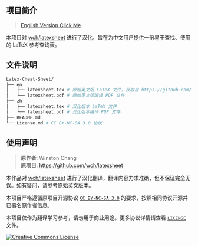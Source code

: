 ## 项目简介

> [English Version Click Me](README_en.md)

本项目对 [wch/latexsheet](https://github.com/wch/latexsheet) 进行了汉化，旨在为中文用户提供一份易于查找、使用的 LaTeX 参考查询表。

## 文件说明

```bash
Latex-Cheat-Sheet/
├── en
│   ├── latexsheet.tex # 原始英文版 LaTeX 文件，获取自 https://github.com/wch/latexsheet/blob/gh-pages/latexsheet.tex 
│   └── latexsheet.pdf # 原始英文版编译 PDF 文件
├── zh
│   ├── latexsheet.tex # 汉化版本 LaTeX 文件
│   └── latexsheet.pdf # 汉化版本编译 PDF 文件
├── README.md
└── License.md # CC BY-NC-SA 3.0 协议
```

## 使用声明

> **原作者**: Winston Chang   
> **原项目**: https://github.com/wch/latexsheet

本作品对 [wch/latexsheet](https://github.com/wch/latexsheet) 进行了汉化翻译，翻译内容力求准确，但不保证完全无误。如有疑问，请参考原始英文版本。

本项目严格遵循原项目开源协议 [`CC BY-NC-SA 3.0`](http://creativecommons.org/licenses/by-nc-sa/3.0) 的要求，按照相同协议开源并已署名原作者信息。

本项目仅作为翻译学习参考，请勿用于商业用途。更多协议详情请查看 [`LICENSE`](https://github.com/wch/latexsheet/blob/master/LICENSE) 文件。

<a rel="license" href="http://creativecommons.org/licenses/by-nc-sa/3.0/"><img alt="Creative Commons License" style="border-width:0" src="http://i.creativecommons.org/l/by-nc-sa/3.0/88x31.png" /></a>
